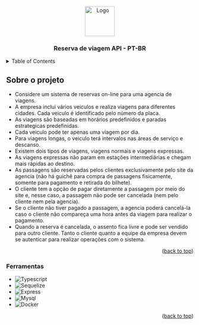 <!-- Improved compatibility of back to top link: See: https://github.com/othneildrew/Best-README-Template/pull/73 -->
<a name="readme-top"></a>
<!--
*** Thanks for checking out the Best-README-Template. If you have a suggestion
*** that would make this better, please fork the repo and create a pull request
*** or simply open an issue with the tag "enhancement".
*** Don't forget to give the project a star!
*** Thanks again! Now go create something AMAZING! :D
-->



<!-- PROJECT SHIELDS -->
<!--
*** I'm using markdown "reference style" links for readability.
*** Reference links are enclosed in brackets [ ] instead of parentheses ( ).
*** See the bottom of this document for the declaration of the reference variables
*** for contributors-url, forks-url, etc. This is an optional, concise syntax you may use.
*** https://www.markdownguide.org/basic-syntax/#reference-style-links
-->



<!-- PROJECT LOGO -->
<br />
<div align="center">
  <a href="https://github.com/othneildrew/Best-README-Template">
    <img src="images/logo.png" alt="Logo" width="80" height="80">
  </a>

  <h3 align="center">Reserva de viagem API  - PT-BR</h3>

  <!-- <p align="center">
    An awesome README template to jumpstart your projects!
    <br />
    <a href="https://github.com/othneildrew/Best-README-Template"><strong>Explore the docs »</strong></a>
    <br />
    <br />
    <a href="https://github.com/othneildrew/Best-README-Template">View Demo</a>
    ·
    <a href="https://github.com/othneildrew/Best-README-Template/issues">Report Bug</a>
    ·
    <a href="https://github.com/othneildrew/Best-README-Template/issues">Request Feature</a>
  </p> -->
</div>



<!-- TABLE OF CONTENTS -->
<details>
  <summary>Table of Contents</summary>
  <ol>
    <li>
      <a href="#about-the-project">Sobre o projeto</a>
      <ul>
        <li><a href="#built-with">Ferramentas</a></li>
      </ul>
    </li>
    <li>
      <a href="#getting-started">Getting Started</a>
      <ul>
        <li><a href="#prerequisites">Pre requisito</a></li>
        <li><a href="#installation">Instalação</a></li>
      </ul>
    </li>
  </ol>
</details>



<!-- ABOUT THE PROJECT -->
## Sobre o projeto

<!-- [![Product Name Screen Shot][product-screenshot]](https://example.com) -->

* Considere um sistema de reservas on-line para uma agencia de viagens. 
* A
empresa inclui vários veiculos e realiza viagens para diferentes cidades. Cada
veiculo é identificado pelo número da placa. 
* As viagens são baseadas em
horários predefinidos e paradas estrategicas predefinidas.
* Cada
veiculo pode ter apenas uma viagem por dia. 
* Para viagens longas, o veiculo
terá intervalos nas áreas de serviço e descanso. 
* Existem dois tipos de viagens,
viagens normais e viagens expressas. 
* As viagens expressas não param em
estações intermediárias e chegam mais rápidas ao destino.
* As passagens são reservadas pelos clientes exclusivamente pelo site da
agencia (não há guichê para compra de passagens fisicamente,
somente para pagamento e retirada do bilhete). 
* O cliente tem a opção de pagar
diretamente a passagem por meio do site e, nesse caso, a passagem não pode
ser cancelada (nem pelo cliente nem pela agencia). 
* Se o cliente não
tiver pagado a passagem, a agencia poderá cancelá-la caso o
cliente não compareça uma hora antes da viagem para realizar o pagamento.
* Quando a reserva é cancelada, o assento fica livre e pode ser vendido para
outro cliente. Tanto o cliente quanto a equipe da empresa devem se autenticar
para realizar operações com o sistema.



<p align="right">(<a href="#readme-top">back to top</a>)</p>



### Ferramentas

<!-- This section should list any major frameworks/libraries used to bootstrap your project. Leave any add-ons/plugins for the acknowledgements section. Here are a few examples. -->

* ![Typescript][Typescript]
* ![Sequelize][Sequelize]
* ![Express][Express]
* ![Mysql][Mysql]
* ![Docker][Docker]


<p align="right">(<a href="#readme-top">back to top</a>)</p>



<!-- GETTING STARTED -->
<!-- ## Getting Started

This is an example of how you may give instructions on setting up your project locally.
To get a local copy up and running follow these simple example steps.

### Prerequisites

This is an example of how to list things you need to use the software and how to install them.
* npm
  ```sh
  npm install 
  ```

### Instalação

_Below is an example of how you can instruct your audience on installing and setting up your app. This template doesn't rely on any external dependencies or services._

1. Get a free API Key at [https://example.com](https://example.com)
2. Clone the repo
   ```sh
   git clone https://github.com/your_username_/Project-Name.git
   ```
3. Install NPM packages
   ```sh
   npm install
   ```
4. Enter your API in `config.js`
   ```js
   const API_KEY = 'ENTER YOUR API';
   ```

<p align="right">(<a href="#readme-top">back to top</a>)</p> -->





<!-- MARKDOWN LINKS & IMAGES -->
<!-- https://www.markdownguide.org/basic-syntax/#reference-style-links -->

[product-screenshot]: images/screenshot.png
[Typescript]: https://img.shields.io/badge/typescript-000000?style=for-the-badge&logo=typescript&logoColor=blue
[Express]: https://img.shields.io/badge/express-000000?style=for-the-badge&logo=express.js&logoColor=blue
[Sequelize]: https://img.shields.io/badge/sequelize-000000?style=for-the-badge&logo=sequelize&logoColor=blue
[Mysql]: https://img.shields.io/badge/mysql-000000?style=for-the-badge&logo=mysql&logoColor=blue
[Docker]: https://img.shields.io/badge/Docker-000000?style=for-the-badge&logo=Docker&logoColor=blue

